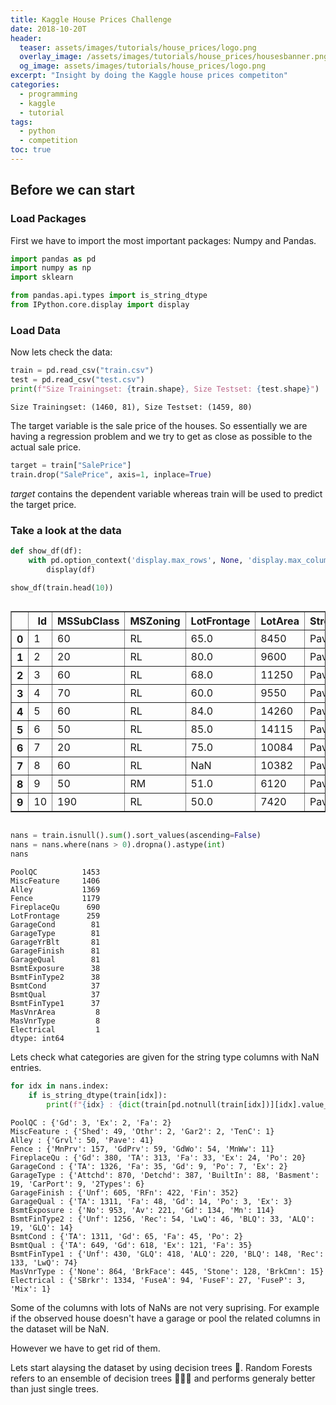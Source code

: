 ```yaml
---
title: Kaggle House Prices Challenge
date: 2018-10-20T
header:
  teaser: assets/images/tutorials/house_prices/logo.png
  overlay_image: /assets/images/tutorials/house_prices/housesbanner.png
  og_image: assets/images/tutorials/house_prices/logo.png
excerpt: "Insight by doing the Kaggle house prices competiton"
categories:
  - programming
  - kaggle
  - tutorial
tags:
  - python
  - competition
toc: true
---
```

## Before we can start
### Load Packages
First we have to import the most important packages: Numpy and Pandas.
```python
import pandas as pd
import numpy as np
import sklearn

from pandas.api.types import is_string_dtype
from IPython.core.display import display
```

### Load Data
Now lets check the data:

```python
train = pd.read_csv("train.csv")
test = pd.read_csv("test.csv")
print(f"Size Trainingset: {train.shape}, Size Testset: {test.shape}")
```

    Size Trainingset: (1460, 81), Size Testset: (1459, 80)

The target variable is the sale price of the houses. So essentially we are having a regression 
problem and we try to get as close as possible to the actual sale price. 

```python
target = train["SalePrice"]
train.drop("SalePrice", axis=1, inplace=True)
```

*target* contains the dependent variable whereas train will be used to predict the target price.

### Take a look at the data
```python
def show_df(df):
    with pd.option_context('display.max_rows', None, 'display.max_columns', None):
        display(df)

show_df(train.head(10))
```


<div style="overflow-x:auto;">
<style scoped>
    .dataframe tbody tr th:only-of-type {
        vertical-align: middle;
    }

    .dataframe tbody tr th {
        vertical-align: top;
    }

    .dataframe thead th {
        text-align: right;
    }
</style>
<table border="1" class="dataframe">
  <thead>
    <tr style="text-align: right;">
      <th></th>
      <th>Id</th>
      <th>MSSubClass</th>
      <th>MSZoning</th>
      <th>LotFrontage</th>
      <th>LotArea</th>
      <th>Street</th>
      <th>Alley</th>
      <th>LotShape</th>
      <th>LandContour</th>
      <th>Utilities</th>
      <th>LotConfig</th>
      <th>LandSlope</th>
      <th>Neighborhood</th>
      <th>Condition1</th>
      <th>Condition2</th>
      <th>BldgType</th>
      <th>HouseStyle</th>
      <th>OverallQual</th>
      <th>OverallCond</th>
      <th>YearBuilt</th>
      <th>YearRemodAdd</th>
      <th>RoofStyle</th>
      <th>RoofMatl</th>
      <th>Exterior1st</th>
      <th>Exterior2nd</th>
      <th>MasVnrType</th>
      <th>MasVnrArea</th>
      <th>ExterQual</th>
      <th>ExterCond</th>
      <th>Foundation</th>
      <th>BsmtQual</th>
      <th>BsmtCond</th>
      <th>BsmtExposure</th>
      <th>BsmtFinType1</th>
      <th>BsmtFinSF1</th>
      <th>BsmtFinType2</th>
      <th>BsmtFinSF2</th>
      <th>BsmtUnfSF</th>
      <th>TotalBsmtSF</th>
      <th>Heating</th>
      <th>HeatingQC</th>
      <th>CentralAir</th>
      <th>Electrical</th>
      <th>1stFlrSF</th>
      <th>2ndFlrSF</th>
      <th>LowQualFinSF</th>
      <th>GrLivArea</th>
      <th>BsmtFullBath</th>
      <th>BsmtHalfBath</th>
      <th>FullBath</th>
      <th>HalfBath</th>
      <th>BedroomAbvGr</th>
      <th>KitchenAbvGr</th>
      <th>KitchenQual</th>
      <th>TotRmsAbvGrd</th>
      <th>Functional</th>
      <th>Fireplaces</th>
      <th>FireplaceQu</th>
      <th>GarageType</th>
      <th>GarageYrBlt</th>
      <th>GarageFinish</th>
      <th>GarageCars</th>
      <th>GarageArea</th>
      <th>GarageQual</th>
      <th>GarageCond</th>
      <th>PavedDrive</th>
      <th>WoodDeckSF</th>
      <th>OpenPorchSF</th>
      <th>EnclosedPorch</th>
      <th>3SsnPorch</th>
      <th>ScreenPorch</th>
      <th>PoolArea</th>
      <th>PoolQC</th>
      <th>Fence</th>
      <th>MiscFeature</th>
      <th>MiscVal</th>
      <th>MoSold</th>
      <th>YrSold</th>
      <th>SaleType</th>
      <th>SaleCondition</th>
    </tr>
  </thead>
  <tbody>
    <tr>
      <th>0</th>
      <td>1</td>
      <td>60</td>
      <td>RL</td>
      <td>65.0</td>
      <td>8450</td>
      <td>Pave</td>
      <td>NaN</td>
      <td>Reg</td>
      <td>Lvl</td>
      <td>AllPub</td>
      <td>Inside</td>
      <td>Gtl</td>
      <td>CollgCr</td>
      <td>Norm</td>
      <td>Norm</td>
      <td>1Fam</td>
      <td>2Story</td>
      <td>7</td>
      <td>5</td>
      <td>2003</td>
      <td>2003</td>
      <td>Gable</td>
      <td>CompShg</td>
      <td>VinylSd</td>
      <td>VinylSd</td>
      <td>BrkFace</td>
      <td>196.0</td>
      <td>Gd</td>
      <td>TA</td>
      <td>PConc</td>
      <td>Gd</td>
      <td>TA</td>
      <td>No</td>
      <td>GLQ</td>
      <td>706</td>
      <td>Unf</td>
      <td>0</td>
      <td>150</td>
      <td>856</td>
      <td>GasA</td>
      <td>Ex</td>
      <td>Y</td>
      <td>SBrkr</td>
      <td>856</td>
      <td>854</td>
      <td>0</td>
      <td>1710</td>
      <td>1</td>
      <td>0</td>
      <td>2</td>
      <td>1</td>
      <td>3</td>
      <td>1</td>
      <td>Gd</td>
      <td>8</td>
      <td>Typ</td>
      <td>0</td>
      <td>NaN</td>
      <td>Attchd</td>
      <td>2003.0</td>
      <td>RFn</td>
      <td>2</td>
      <td>548</td>
      <td>TA</td>
      <td>TA</td>
      <td>Y</td>
      <td>0</td>
      <td>61</td>
      <td>0</td>
      <td>0</td>
      <td>0</td>
      <td>0</td>
      <td>NaN</td>
      <td>NaN</td>
      <td>NaN</td>
      <td>0</td>
      <td>2</td>
      <td>2008</td>
      <td>WD</td>
      <td>Normal</td>
    </tr>
    <tr>
      <th>1</th>
      <td>2</td>
      <td>20</td>
      <td>RL</td>
      <td>80.0</td>
      <td>9600</td>
      <td>Pave</td>
      <td>NaN</td>
      <td>Reg</td>
      <td>Lvl</td>
      <td>AllPub</td>
      <td>FR2</td>
      <td>Gtl</td>
      <td>Veenker</td>
      <td>Feedr</td>
      <td>Norm</td>
      <td>1Fam</td>
      <td>1Story</td>
      <td>6</td>
      <td>8</td>
      <td>1976</td>
      <td>1976</td>
      <td>Gable</td>
      <td>CompShg</td>
      <td>MetalSd</td>
      <td>MetalSd</td>
      <td>None</td>
      <td>0.0</td>
      <td>TA</td>
      <td>TA</td>
      <td>CBlock</td>
      <td>Gd</td>
      <td>TA</td>
      <td>Gd</td>
      <td>ALQ</td>
      <td>978</td>
      <td>Unf</td>
      <td>0</td>
      <td>284</td>
      <td>1262</td>
      <td>GasA</td>
      <td>Ex</td>
      <td>Y</td>
      <td>SBrkr</td>
      <td>1262</td>
      <td>0</td>
      <td>0</td>
      <td>1262</td>
      <td>0</td>
      <td>1</td>
      <td>2</td>
      <td>0</td>
      <td>3</td>
      <td>1</td>
      <td>TA</td>
      <td>6</td>
      <td>Typ</td>
      <td>1</td>
      <td>TA</td>
      <td>Attchd</td>
      <td>1976.0</td>
      <td>RFn</td>
      <td>2</td>
      <td>460</td>
      <td>TA</td>
      <td>TA</td>
      <td>Y</td>
      <td>298</td>
      <td>0</td>
      <td>0</td>
      <td>0</td>
      <td>0</td>
      <td>0</td>
      <td>NaN</td>
      <td>NaN</td>
      <td>NaN</td>
      <td>0</td>
      <td>5</td>
      <td>2007</td>
      <td>WD</td>
      <td>Normal</td>
    </tr>
    <tr>
      <th>2</th>
      <td>3</td>
      <td>60</td>
      <td>RL</td>
      <td>68.0</td>
      <td>11250</td>
      <td>Pave</td>
      <td>NaN</td>
      <td>IR1</td>
      <td>Lvl</td>
      <td>AllPub</td>
      <td>Inside</td>
      <td>Gtl</td>
      <td>CollgCr</td>
      <td>Norm</td>
      <td>Norm</td>
      <td>1Fam</td>
      <td>2Story</td>
      <td>7</td>
      <td>5</td>
      <td>2001</td>
      <td>2002</td>
      <td>Gable</td>
      <td>CompShg</td>
      <td>VinylSd</td>
      <td>VinylSd</td>
      <td>BrkFace</td>
      <td>162.0</td>
      <td>Gd</td>
      <td>TA</td>
      <td>PConc</td>
      <td>Gd</td>
      <td>TA</td>
      <td>Mn</td>
      <td>GLQ</td>
      <td>486</td>
      <td>Unf</td>
      <td>0</td>
      <td>434</td>
      <td>920</td>
      <td>GasA</td>
      <td>Ex</td>
      <td>Y</td>
      <td>SBrkr</td>
      <td>920</td>
      <td>866</td>
      <td>0</td>
      <td>1786</td>
      <td>1</td>
      <td>0</td>
      <td>2</td>
      <td>1</td>
      <td>3</td>
      <td>1</td>
      <td>Gd</td>
      <td>6</td>
      <td>Typ</td>
      <td>1</td>
      <td>TA</td>
      <td>Attchd</td>
      <td>2001.0</td>
      <td>RFn</td>
      <td>2</td>
      <td>608</td>
      <td>TA</td>
      <td>TA</td>
      <td>Y</td>
      <td>0</td>
      <td>42</td>
      <td>0</td>
      <td>0</td>
      <td>0</td>
      <td>0</td>
      <td>NaN</td>
      <td>NaN</td>
      <td>NaN</td>
      <td>0</td>
      <td>9</td>
      <td>2008</td>
      <td>WD</td>
      <td>Normal</td>
    </tr>
    <tr>
      <th>3</th>
      <td>4</td>
      <td>70</td>
      <td>RL</td>
      <td>60.0</td>
      <td>9550</td>
      <td>Pave</td>
      <td>NaN</td>
      <td>IR1</td>
      <td>Lvl</td>
      <td>AllPub</td>
      <td>Corner</td>
      <td>Gtl</td>
      <td>Crawfor</td>
      <td>Norm</td>
      <td>Norm</td>
      <td>1Fam</td>
      <td>2Story</td>
      <td>7</td>
      <td>5</td>
      <td>1915</td>
      <td>1970</td>
      <td>Gable</td>
      <td>CompShg</td>
      <td>Wd Sdng</td>
      <td>Wd Shng</td>
      <td>None</td>
      <td>0.0</td>
      <td>TA</td>
      <td>TA</td>
      <td>BrkTil</td>
      <td>TA</td>
      <td>Gd</td>
      <td>No</td>
      <td>ALQ</td>
      <td>216</td>
      <td>Unf</td>
      <td>0</td>
      <td>540</td>
      <td>756</td>
      <td>GasA</td>
      <td>Gd</td>
      <td>Y</td>
      <td>SBrkr</td>
      <td>961</td>
      <td>756</td>
      <td>0</td>
      <td>1717</td>
      <td>1</td>
      <td>0</td>
      <td>1</td>
      <td>0</td>
      <td>3</td>
      <td>1</td>
      <td>Gd</td>
      <td>7</td>
      <td>Typ</td>
      <td>1</td>
      <td>Gd</td>
      <td>Detchd</td>
      <td>1998.0</td>
      <td>Unf</td>
      <td>3</td>
      <td>642</td>
      <td>TA</td>
      <td>TA</td>
      <td>Y</td>
      <td>0</td>
      <td>35</td>
      <td>272</td>
      <td>0</td>
      <td>0</td>
      <td>0</td>
      <td>NaN</td>
      <td>NaN</td>
      <td>NaN</td>
      <td>0</td>
      <td>2</td>
      <td>2006</td>
      <td>WD</td>
      <td>Abnorml</td>
    </tr>
    <tr>
      <th>4</th>
      <td>5</td>
      <td>60</td>
      <td>RL</td>
      <td>84.0</td>
      <td>14260</td>
      <td>Pave</td>
      <td>NaN</td>
      <td>IR1</td>
      <td>Lvl</td>
      <td>AllPub</td>
      <td>FR2</td>
      <td>Gtl</td>
      <td>NoRidge</td>
      <td>Norm</td>
      <td>Norm</td>
      <td>1Fam</td>
      <td>2Story</td>
      <td>8</td>
      <td>5</td>
      <td>2000</td>
      <td>2000</td>
      <td>Gable</td>
      <td>CompShg</td>
      <td>VinylSd</td>
      <td>VinylSd</td>
      <td>BrkFace</td>
      <td>350.0</td>
      <td>Gd</td>
      <td>TA</td>
      <td>PConc</td>
      <td>Gd</td>
      <td>TA</td>
      <td>Av</td>
      <td>GLQ</td>
      <td>655</td>
      <td>Unf</td>
      <td>0</td>
      <td>490</td>
      <td>1145</td>
      <td>GasA</td>
      <td>Ex</td>
      <td>Y</td>
      <td>SBrkr</td>
      <td>1145</td>
      <td>1053</td>
      <td>0</td>
      <td>2198</td>
      <td>1</td>
      <td>0</td>
      <td>2</td>
      <td>1</td>
      <td>4</td>
      <td>1</td>
      <td>Gd</td>
      <td>9</td>
      <td>Typ</td>
      <td>1</td>
      <td>TA</td>
      <td>Attchd</td>
      <td>2000.0</td>
      <td>RFn</td>
      <td>3</td>
      <td>836</td>
      <td>TA</td>
      <td>TA</td>
      <td>Y</td>
      <td>192</td>
      <td>84</td>
      <td>0</td>
      <td>0</td>
      <td>0</td>
      <td>0</td>
      <td>NaN</td>
      <td>NaN</td>
      <td>NaN</td>
      <td>0</td>
      <td>12</td>
      <td>2008</td>
      <td>WD</td>
      <td>Normal</td>
    </tr>
    <tr>
      <th>5</th>
      <td>6</td>
      <td>50</td>
      <td>RL</td>
      <td>85.0</td>
      <td>14115</td>
      <td>Pave</td>
      <td>NaN</td>
      <td>IR1</td>
      <td>Lvl</td>
      <td>AllPub</td>
      <td>Inside</td>
      <td>Gtl</td>
      <td>Mitchel</td>
      <td>Norm</td>
      <td>Norm</td>
      <td>1Fam</td>
      <td>1.5Fin</td>
      <td>5</td>
      <td>5</td>
      <td>1993</td>
      <td>1995</td>
      <td>Gable</td>
      <td>CompShg</td>
      <td>VinylSd</td>
      <td>VinylSd</td>
      <td>None</td>
      <td>0.0</td>
      <td>TA</td>
      <td>TA</td>
      <td>Wood</td>
      <td>Gd</td>
      <td>TA</td>
      <td>No</td>
      <td>GLQ</td>
      <td>732</td>
      <td>Unf</td>
      <td>0</td>
      <td>64</td>
      <td>796</td>
      <td>GasA</td>
      <td>Ex</td>
      <td>Y</td>
      <td>SBrkr</td>
      <td>796</td>
      <td>566</td>
      <td>0</td>
      <td>1362</td>
      <td>1</td>
      <td>0</td>
      <td>1</td>
      <td>1</td>
      <td>1</td>
      <td>1</td>
      <td>TA</td>
      <td>5</td>
      <td>Typ</td>
      <td>0</td>
      <td>NaN</td>
      <td>Attchd</td>
      <td>1993.0</td>
      <td>Unf</td>
      <td>2</td>
      <td>480</td>
      <td>TA</td>
      <td>TA</td>
      <td>Y</td>
      <td>40</td>
      <td>30</td>
      <td>0</td>
      <td>320</td>
      <td>0</td>
      <td>0</td>
      <td>NaN</td>
      <td>MnPrv</td>
      <td>Shed</td>
      <td>700</td>
      <td>10</td>
      <td>2009</td>
      <td>WD</td>
      <td>Normal</td>
    </tr>
    <tr>
      <th>6</th>
      <td>7</td>
      <td>20</td>
      <td>RL</td>
      <td>75.0</td>
      <td>10084</td>
      <td>Pave</td>
      <td>NaN</td>
      <td>Reg</td>
      <td>Lvl</td>
      <td>AllPub</td>
      <td>Inside</td>
      <td>Gtl</td>
      <td>Somerst</td>
      <td>Norm</td>
      <td>Norm</td>
      <td>1Fam</td>
      <td>1Story</td>
      <td>8</td>
      <td>5</td>
      <td>2004</td>
      <td>2005</td>
      <td>Gable</td>
      <td>CompShg</td>
      <td>VinylSd</td>
      <td>VinylSd</td>
      <td>Stone</td>
      <td>186.0</td>
      <td>Gd</td>
      <td>TA</td>
      <td>PConc</td>
      <td>Ex</td>
      <td>TA</td>
      <td>Av</td>
      <td>GLQ</td>
      <td>1369</td>
      <td>Unf</td>
      <td>0</td>
      <td>317</td>
      <td>1686</td>
      <td>GasA</td>
      <td>Ex</td>
      <td>Y</td>
      <td>SBrkr</td>
      <td>1694</td>
      <td>0</td>
      <td>0</td>
      <td>1694</td>
      <td>1</td>
      <td>0</td>
      <td>2</td>
      <td>0</td>
      <td>3</td>
      <td>1</td>
      <td>Gd</td>
      <td>7</td>
      <td>Typ</td>
      <td>1</td>
      <td>Gd</td>
      <td>Attchd</td>
      <td>2004.0</td>
      <td>RFn</td>
      <td>2</td>
      <td>636</td>
      <td>TA</td>
      <td>TA</td>
      <td>Y</td>
      <td>255</td>
      <td>57</td>
      <td>0</td>
      <td>0</td>
      <td>0</td>
      <td>0</td>
      <td>NaN</td>
      <td>NaN</td>
      <td>NaN</td>
      <td>0</td>
      <td>8</td>
      <td>2007</td>
      <td>WD</td>
      <td>Normal</td>
    </tr>
    <tr>
      <th>7</th>
      <td>8</td>
      <td>60</td>
      <td>RL</td>
      <td>NaN</td>
      <td>10382</td>
      <td>Pave</td>
      <td>NaN</td>
      <td>IR1</td>
      <td>Lvl</td>
      <td>AllPub</td>
      <td>Corner</td>
      <td>Gtl</td>
      <td>NWAmes</td>
      <td>PosN</td>
      <td>Norm</td>
      <td>1Fam</td>
      <td>2Story</td>
      <td>7</td>
      <td>6</td>
      <td>1973</td>
      <td>1973</td>
      <td>Gable</td>
      <td>CompShg</td>
      <td>HdBoard</td>
      <td>HdBoard</td>
      <td>Stone</td>
      <td>240.0</td>
      <td>TA</td>
      <td>TA</td>
      <td>CBlock</td>
      <td>Gd</td>
      <td>TA</td>
      <td>Mn</td>
      <td>ALQ</td>
      <td>859</td>
      <td>BLQ</td>
      <td>32</td>
      <td>216</td>
      <td>1107</td>
      <td>GasA</td>
      <td>Ex</td>
      <td>Y</td>
      <td>SBrkr</td>
      <td>1107</td>
      <td>983</td>
      <td>0</td>
      <td>2090</td>
      <td>1</td>
      <td>0</td>
      <td>2</td>
      <td>1</td>
      <td>3</td>
      <td>1</td>
      <td>TA</td>
      <td>7</td>
      <td>Typ</td>
      <td>2</td>
      <td>TA</td>
      <td>Attchd</td>
      <td>1973.0</td>
      <td>RFn</td>
      <td>2</td>
      <td>484</td>
      <td>TA</td>
      <td>TA</td>
      <td>Y</td>
      <td>235</td>
      <td>204</td>
      <td>228</td>
      <td>0</td>
      <td>0</td>
      <td>0</td>
      <td>NaN</td>
      <td>NaN</td>
      <td>Shed</td>
      <td>350</td>
      <td>11</td>
      <td>2009</td>
      <td>WD</td>
      <td>Normal</td>
    </tr>
    <tr>
      <th>8</th>
      <td>9</td>
      <td>50</td>
      <td>RM</td>
      <td>51.0</td>
      <td>6120</td>
      <td>Pave</td>
      <td>NaN</td>
      <td>Reg</td>
      <td>Lvl</td>
      <td>AllPub</td>
      <td>Inside</td>
      <td>Gtl</td>
      <td>OldTown</td>
      <td>Artery</td>
      <td>Norm</td>
      <td>1Fam</td>
      <td>1.5Fin</td>
      <td>7</td>
      <td>5</td>
      <td>1931</td>
      <td>1950</td>
      <td>Gable</td>
      <td>CompShg</td>
      <td>BrkFace</td>
      <td>Wd Shng</td>
      <td>None</td>
      <td>0.0</td>
      <td>TA</td>
      <td>TA</td>
      <td>BrkTil</td>
      <td>TA</td>
      <td>TA</td>
      <td>No</td>
      <td>Unf</td>
      <td>0</td>
      <td>Unf</td>
      <td>0</td>
      <td>952</td>
      <td>952</td>
      <td>GasA</td>
      <td>Gd</td>
      <td>Y</td>
      <td>FuseF</td>
      <td>1022</td>
      <td>752</td>
      <td>0</td>
      <td>1774</td>
      <td>0</td>
      <td>0</td>
      <td>2</td>
      <td>0</td>
      <td>2</td>
      <td>2</td>
      <td>TA</td>
      <td>8</td>
      <td>Min1</td>
      <td>2</td>
      <td>TA</td>
      <td>Detchd</td>
      <td>1931.0</td>
      <td>Unf</td>
      <td>2</td>
      <td>468</td>
      <td>Fa</td>
      <td>TA</td>
      <td>Y</td>
      <td>90</td>
      <td>0</td>
      <td>205</td>
      <td>0</td>
      <td>0</td>
      <td>0</td>
      <td>NaN</td>
      <td>NaN</td>
      <td>NaN</td>
      <td>0</td>
      <td>4</td>
      <td>2008</td>
      <td>WD</td>
      <td>Abnorml</td>
    </tr>
    <tr>
      <th>9</th>
      <td>10</td>
      <td>190</td>
      <td>RL</td>
      <td>50.0</td>
      <td>7420</td>
      <td>Pave</td>
      <td>NaN</td>
      <td>Reg</td>
      <td>Lvl</td>
      <td>AllPub</td>
      <td>Corner</td>
      <td>Gtl</td>
      <td>BrkSide</td>
      <td>Artery</td>
      <td>Artery</td>
      <td>2fmCon</td>
      <td>1.5Unf</td>
      <td>5</td>
      <td>6</td>
      <td>1939</td>
      <td>1950</td>
      <td>Gable</td>
      <td>CompShg</td>
      <td>MetalSd</td>
      <td>MetalSd</td>
      <td>None</td>
      <td>0.0</td>
      <td>TA</td>
      <td>TA</td>
      <td>BrkTil</td>
      <td>TA</td>
      <td>TA</td>
      <td>No</td>
      <td>GLQ</td>
      <td>851</td>
      <td>Unf</td>
      <td>0</td>
      <td>140</td>
      <td>991</td>
      <td>GasA</td>
      <td>Ex</td>
      <td>Y</td>
      <td>SBrkr</td>
      <td>1077</td>
      <td>0</td>
      <td>0</td>
      <td>1077</td>
      <td>1</td>
      <td>0</td>
      <td>1</td>
      <td>0</td>
      <td>2</td>
      <td>2</td>
      <td>TA</td>
      <td>5</td>
      <td>Typ</td>
      <td>2</td>
      <td>TA</td>
      <td>Attchd</td>
      <td>1939.0</td>
      <td>RFn</td>
      <td>1</td>
      <td>205</td>
      <td>Gd</td>
      <td>TA</td>
      <td>Y</td>
      <td>0</td>
      <td>4</td>
      <td>0</td>
      <td>0</td>
      <td>0</td>
      <td>0</td>
      <td>NaN</td>
      <td>NaN</td>
      <td>NaN</td>
      <td>0</td>
      <td>1</td>
      <td>2008</td>
      <td>WD</td>
      <td>Normal</td>
    </tr>
  </tbody>
</table>
</div>



```python
nans = train.isnull().sum().sort_values(ascending=False)
nans = nans.where(nans > 0).dropna().astype(int)
nans
```




    PoolQC          1453
    MiscFeature     1406
    Alley           1369
    Fence           1179
    FireplaceQu      690
    LotFrontage      259
    GarageCond        81
    GarageType        81
    GarageYrBlt       81
    GarageFinish      81
    GarageQual        81
    BsmtExposure      38
    BsmtFinType2      38
    BsmtCond          37
    BsmtQual          37
    BsmtFinType1      37
    MasVnrArea         8
    MasVnrType         8
    Electrical         1
    dtype: int64



Lets check what categories are given for the string type columns with NaN entries. 


```python
for idx in nans.index:
    if is_string_dtype(train[idx]):
        print(f"{idx} : {dict(train[pd.notnull(train[idx])][idx].value_counts())}")
```

    PoolQC : {'Gd': 3, 'Ex': 2, 'Fa': 2}
    MiscFeature : {'Shed': 49, 'Othr': 2, 'Gar2': 2, 'TenC': 1}
    Alley : {'Grvl': 50, 'Pave': 41}
    Fence : {'MnPrv': 157, 'GdPrv': 59, 'GdWo': 54, 'MnWw': 11}
    FireplaceQu : {'Gd': 380, 'TA': 313, 'Fa': 33, 'Ex': 24, 'Po': 20}
    GarageCond : {'TA': 1326, 'Fa': 35, 'Gd': 9, 'Po': 7, 'Ex': 2}
    GarageType : {'Attchd': 870, 'Detchd': 387, 'BuiltIn': 88, 'Basment': 19, 'CarPort': 9, '2Types': 6}
    GarageFinish : {'Unf': 605, 'RFn': 422, 'Fin': 352}
    GarageQual : {'TA': 1311, 'Fa': 48, 'Gd': 14, 'Po': 3, 'Ex': 3}
    BsmtExposure : {'No': 953, 'Av': 221, 'Gd': 134, 'Mn': 114}
    BsmtFinType2 : {'Unf': 1256, 'Rec': 54, 'LwQ': 46, 'BLQ': 33, 'ALQ': 19, 'GLQ': 14}
    BsmtCond : {'TA': 1311, 'Gd': 65, 'Fa': 45, 'Po': 2}
    BsmtQual : {'TA': 649, 'Gd': 618, 'Ex': 121, 'Fa': 35}
    BsmtFinType1 : {'Unf': 430, 'GLQ': 418, 'ALQ': 220, 'BLQ': 148, 'Rec': 133, 'LwQ': 74}
    MasVnrType : {'None': 864, 'BrkFace': 445, 'Stone': 128, 'BrkCmn': 15}
    Electrical : {'SBrkr': 1334, 'FuseA': 94, 'FuseF': 27, 'FuseP': 3, 'Mix': 1}


Some of the columns with lots of NaNs are not very suprising. For example if the observed house doesn't have a garage or pool the related columns in the dataset will be NaN.

However we have to get rid of them.

Lets start alaysing the dataset by using decision trees 🌲. Random Forests refers to an ensemble of decision trees 🌲🌲🌲 and performs generaly better than just single trees. 
